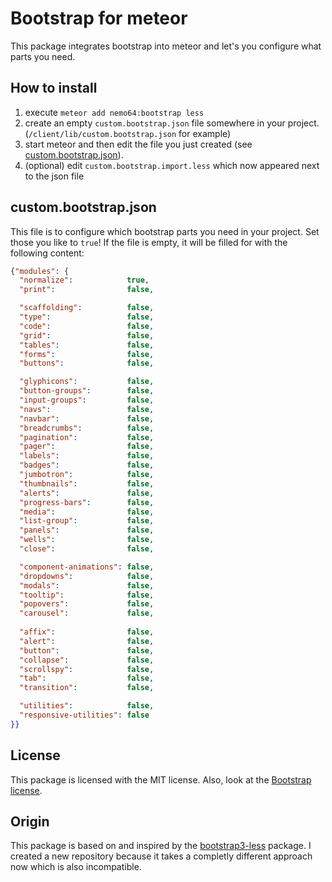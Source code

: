 Bootstrap for meteor
====================

This package integrates bootstrap into meteor and let's you configure what parts you need.

How to install
--------------



1. execute `meteor add nemo64:bootstrap less`
2. create an empty `custom.bootstrap.json` file somewhere in your project. (`/client/lib/custom.bootstrap.json` for example)
3. start meteor and then edit the file you just created (see [custom.bootstrap.json](#custom.bootstrap.json)).
4. (optional) edit `custom.bootstrap.import.less` which now appeared next to the json file

custom.bootstrap.json
---------------------
This file is to configure which bootstrap parts you need in your project. Set those you like to `true`!
If the file is empty, it will be filled for with the following content:
```JSON
{"modules": {
  "normalize":            true,
  "print":                false,

  "scaffolding":          false,
  "type":                 false,
  "code":                 false,
  "grid":                 false,
  "tables":               false,
  "forms":                false,
  "buttons":              false,

  "glyphicons":           false,
  "button-groups":        false,
  "input-groups":         false,
  "navs":                 false,
  "navbar":               false,
  "breadcrumbs":          false,
  "pagination":           false,
  "pager":                false,
  "labels":               false,
  "badges":               false,
  "jumbotron":            false,
  "thumbnails":           false,
  "alerts":               false,
  "progress-bars":        false,
  "media":                false,
  "list-group":           false,
  "panels":               false,
  "wells":                false,
  "close":                false,

  "component-animations": false,
  "dropdowns":            false,
  "modals":               false,
  "tooltip":              false,
  "popovers":             false,
  "carousel":             false,
  
  "affix":                false,
  "alert":                false,
  "button":               false,
  "collapse":             false,
  "scrollspy":            false,
  "tab":                  false,
  "transition":           false,

  "utilities":            false,
  "responsive-utilities": false
}}
```

License
-------

This package is licensed with the MIT license.
Also, look at the [Bootstrap license](https://github.com/twbs/bootstrap/blob/v3.2.0/LICENSE).

Origin
------

This package is based on and inspired by the [bootstrap3-less](https://github.com/simison/bootstrap3-less) package. I created a new repository because it takes a completly different approach now which is also incompatible.
